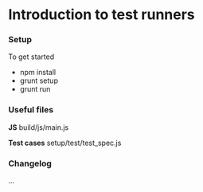 # Introduction to test runners


### Setup

To get started
- npm install
- grunt setup
- grunt run

### Useful files

**JS**
build/js/main.js

**Test cases**
setup/test/test_spec.js

### Changelog
...
